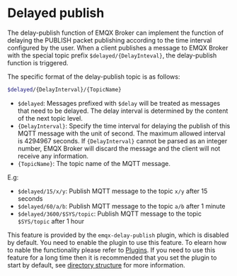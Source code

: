 # Delayed publish

The delay-publish function of EMQX Broker can implement the function of delaying the PUBLISH packet publishing according to the time interval configured by the user. When a client publishes a message to EMQX Broker with the special topic prefix `$delayed/{DelayInteval}`, the delay-publish function is triggered.

The specific format of the delay-publish topic is as follows:

```bash
$delayed/{DelayInterval}/{TopicName}
```

- `$delayed`: Messages prefixed with `$delay` will be treated as messages that need to be delayed. The delay interval is determined by the content of the next topic level.
- `{DelayInterval}`: Specify the time interval for delaying the publish of this MQTT message with the unit of second. The maximum allowed interval is 4294967 seconds. If `{DelayInterval}` cannot be parsed as an integer number, EMQX Broker will discard the message and the client will not receive any information.
- `{TopicName}`: The topic name of the MQTT message.

E.g:

- `$delayed/15/x/y`: Publish MQTT message to the topic `x/y` after 15 seconds
- `$delayed/60/a/b`: Publish MQTT message to the topic `a/b` after 1 minute
- `$delayed/3600/$SYS/topic`: Publish MQTT message to the topic  `$SYS/topic` after 1 hour

This feature is provided by the `emqx-delay-publish` plugin, which is disabled by default. You need to enable the plugin to use this feature. To elearn how to nable the functionality please refer to [Plugins](./plugins.md). If you need to use this feature for a long time then it is recommended that you set the plugin to start by default, see [directory structure](../deploy/dirs.md) for more information.
